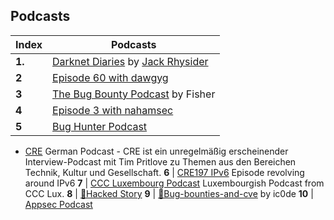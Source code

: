 ## Podcasts
Index | Podcasts
-- | ---
**1.** | [Darknet Diaries](https://darknetdiaries.com/) by [Jack Rhysider](https://twitter.com/jackrhysider)
**2** | [Episode 60 with dawgyg](https://darknetdiaries.com/episode/60/)
**3** |  [The Bug Bounty Podcast](https://open.spotify.com/show/3yTTlfXH1avrI3FsXZyCpv) by Fisher
**4** |  [Episode 3 with nahamsec](https://anchor.fm/bugbountypodcast/episodes/Episode-3-ft--NahamSec-ebl392)
**5** | [Bug Hunter Podcast](https://anchor.fm/bughunter)
- [CRE](https://cre.fm/) German Podcast - CRE ist ein unregelmäßig erscheinender Interview-Podcast mit Tim Pritlove zu Themen aus den Bereichen Technik, Kultur und Gesellschaft.
**6** | [CRE197 IPv6](https://cre.fm/cre197-ipv6) Episode revolving around IPv6
**7** |  [CCC Luxembourg Podcast](http://wiki.c3l.lu/doku.php?id=projects:entr0py_encore) Luxembourgish Podcast from CCC Lux.
**8** | [🔖Hacked Story](https://open.spotify.com/show/21zZfOy7VCSIIWlJ64DElv?si=uQePe37MQA-piWO14fhwFg)
**9** | [🔖Bug-bounties-and-cve](https://soundcloud.com/ic0de/bug-bounties-and-cve) by ic0de
**10** | [Appsec Podcast](https://toppodcast.com/podcast_feeds/absolute-appsec/)
